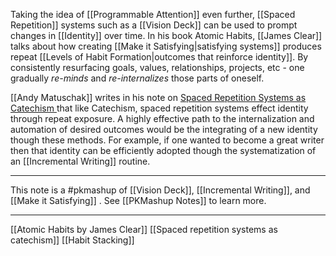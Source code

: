 Taking the idea of [[Programmable Attention]] even further, [[Spaced Repetition]] systems such as a [[Vision Deck]] can be used to prompt changes in [[Identity]] over time. In his book Atomic Habits, [[James Clear]] talks about how creating [[Make it Satisfying|satisfying systems]] produces repeat [[Levels of Habit Formation|outcomes that reinforce identity]]. By consistently resurfacing goals, values, relationships, projects, etc - one gradually *re-minds* and *re-internalizes* those parts of oneself. 

[[Andy  Matuschak]] writes in his note on [Spaced Repetition Systems as Catechism ](https://notes.andymatuschak.org/zPtcwHaKGoLEZRzSoScYXha) that like Catechism, spaced repetition systems effect identity through repeat exposure. A highly effective path to the internalization and automation of desired outcomes would be the integrating of a new identity though these methods. For example, if one wanted to become a great writer then that identity can be efficiently adopted though the systematization of an [[Incremental Writing]] routine. 


---
This note is a #pkmashup  of [[Vision Deck]], [[Incremental Writing]], and [[Make it Satisfying]] . See [[PKMashup Notes]] to learn more. 

---
[[Atomic Habits by James Clear]]
[[Spaced repetition systems as catechism]]
[[Habit Stacking]]